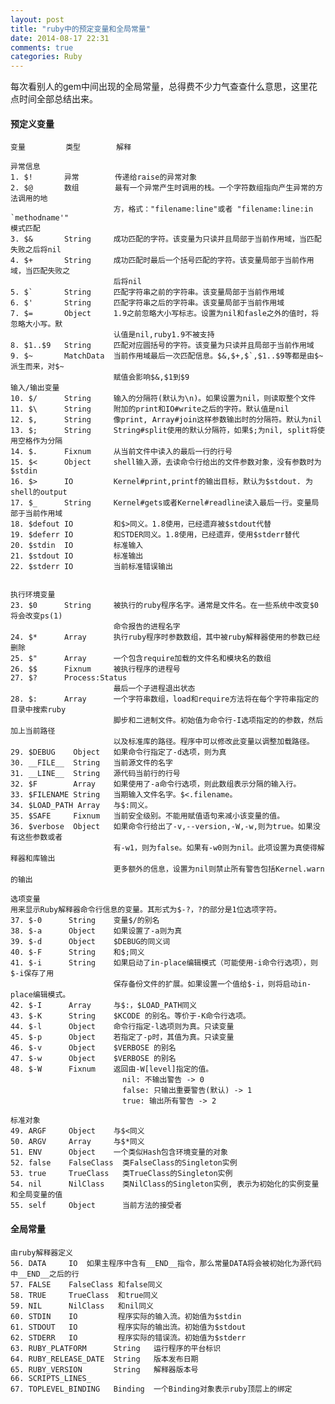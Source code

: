```yaml
---
layout: post
title: "ruby中的预定变量和全局常量"
date: 2014-08-17 22:31
comments: true
categories: Ruby
---
```


每次看别人的gem中间出现的全局常量，总得费不少力气查查什么意思，这里花点时间全部总结出来。

#### 预定义变量

    变量         类型        解释

    异常信息
    1. $!       异常        传递给raise的异常对象
    2. $@       数组        最有一个异常产生时调用的栈。一个字符数组指向产生异常的方法调用的地
                           方，格式："filename:line"或者 "filename:line:in `methodname'"
    模式匹配
    3. $&       String     成功匹配的字符。该变量为只读并且局部于当前作用域，当匹配失败之后将nil
    4. $+       String     成功匹配时最后一个括号匹配的字符。该变量局部于当前作用域，当匹配失败之
                           后将nil
    5. $`       String     匹配字符串之前的字符串。该变量局部于当前作用域
    6. $'       String     匹配字符串之后的字符串。该变量局部于当前作用域
    7. $=       Object     1.9之前忽略大小写标志。设置为nil和fasle之外的值时，将忽略大小写。默
                           认值是nil,ruby1.9不被支持
    8. $1..$9   String     匹配对应圆括号的字符。该变量为只读并且局部于当前作用域
    9. $~       MatchData  当前作用域最后一次匹配信息。$&,$+,$`,$1..$9等都是由$~派生而来，对$~
                           赋值会影响$&,$1到$9
    输入/输出变量
    10. $/      String     输入的分隔符(默认为\n)。如果设置为nil，则读取整个文件
    11. $\      String     附加的print和IO#write之后的字符。默认值是nil
    12. $,      String     像print, Array#join这样参数输出时的分隔符。默认为nil
    13. $;      String     String#split使用的默认分隔符，如果$;为nil, split将使用空格作为分隔
    14. $.      Fixnum     从当前文件中读入的最后一行的行号
    15. $<      Object     shell输入源，去读命令行给出的文件参数对象，没有参数时为$stdin
    16. $>      IO         Kernel#print,printf的输出目标，默认为$stdout. 为shell的output
    17. $_      String     Kernel#gets或者Kernel#readline读入最后一行。变量局部于当前作用域
    18. $defout IO         和$>同义。1.8使用，已经遗弃被$stdout代替
    19. $deferr IO         和STDER同义。1.8使用，已经遗弃，使用$stderr替代
    20. $stdin  IO         标准输入
    21. $stdout IO         标准输出
    22. $stderr IO         当前标准错误输出


    执行环境变量
    23. $0      String     被执行的ruby程序名字。通常是文件名。在一些系统中改变$0将会改变ps(1)
                           命令报告的进程名字
    24. $*      Array      执行ruby程序时参数数组，其中被ruby解释器使用的参数已经删除
    25. $"      Array      一个包含require加载的文件名和模块名的数组
    26. $$      Fixnum     被执行程序的进程号
    27. $?      Process:Status
                           最后一个子进程退出状态
    28. $:      Array      一个字符串数组，load和require方法将在每个字符串指定的目录中搜索ruby
                           脚步和二进制文件。初始值为命令行-I选项指定的的参数，然后加上当前路径
                           以及标准库的路径。程序中可以修改此变量以调整加载路径。
    29. $DEBUG    Object   如果命令行指定了-d选项，则为真
    30. __FILE__  String   当前源文件的名字
    31. __LINE__  String   源代码当前行的行号
    32. $F        Array    如果使用了-a命令行选项，则此数组表示分隔的输入行。
    33. $FILENAME String   当期输入文件名字。$<.filename。
    34. $LOAD_PATH Array   与$:同义。
    35. $SAFE     Fixnum   当前安全级别。不能用赋值语句来减小该变量的值。
    36. $verbose  Object   如果命令行给出了-v,--version,-W,-w,则为true。如果没有这些参数或者
                           有-w1，则为false。如果有-w0则为nil。此项设置为真使得解释器和库输出
                           更多额外的信息，设置为nil则禁止所有警告包括Kernel.warn的输出

    选项变量
    用来显示Ruby解释器命令行信息的变量。其形式为$-?，?的部分是1位选项字符。
    37. $-0      String    变量$/的别名
    38. $-a      Object    如果设置了-a则为真
    39. $-d      Object    $DEBUG的同义词
    40. $-F      String    和$;同义
    41. $-i      String    如果启动了in-place编辑模式（可能使用-i命令行选项），则$-i保存了用
                           保存备份文件的扩展。如果设置一个值给$-i，则将启动in-place编辑模式。
    42. $-I      Array     与$:，$LOAD_PATH同义
    43. $-K      String    $KCODE 的别名。等价于-K命令行选项。
    44. $-l      Object    命令行指定-l选项则为真。只读变量
    45. $-p      Object    若指定了-p时，其值为真。只读变量
    46. $-v      Object    $VERBOSE 的别名
    47. $-w      Object    $VERBOSE 的别名
    48. $-W      Fixnum    返回由-W[level]指定的值。
                             nil: 不输出警告 -> 0
                             false: 只输出重要警告(默认) -> 1
                             true: 输出所有警告 -> 2

    标准对象
    49. ARGF     Object    与$<同义
    50. ARGV     Array     与$*同义
    51. ENV      Object    一个类似Hash包含环境变量的对象
    52. false    FalseClass  类FalseClass的Singleton实例
    53. true     TrueClass   类TrueClass的Singleton实例
    54. nil      NilClass    类NilClass的Singleton实例, 表示为初始化的实例变量和全局变量的值
    55. self     Object      当前方法的接受者

#### 全局常量
    由ruby解释器定义
    56. DATA     IO  如果主程序中含有__END__指令，那么常量DATA将会被初始化为源代码中__END__之后的行
    57. FALSE    FalseClass 和false同义
    58. TRUE     TrueClass  和true同义
    59. NIL      NilClass   和nil同义
    60. STDIN    IO         程序实际的输入流。初始值为$stdin
    61. STDOUT   IO         程序实际的输出流。初始值为$stdout
    62. STDERR   IO         程序实际的错误流。初始值为$stderr
    63. RUBY_PLATFORM      String   运行程序的平台标识
    64. RUBY_RELEASE_DATE  String   版本发布日期
    65. RUBY_VERSION       String   解释器版本号
    66. SCRIPTS_LINES_     
    67. TOPLEVEL_BINDING   Binding  一个Binding对象表示ruby顶层上的绑定
    